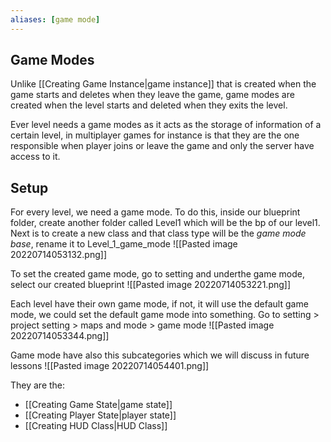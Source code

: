 ```yaml
---
aliases: [game mode]
---
```

## Game Modes
Unlike [[Creating Game Instance|game instance]] that is created when the game starts and deletes when they leave the game, game modes are created when the level starts and deleted when they exits the level.

Ever level needs a game modes as it acts as the storage of information of a certain level, in multiplayer games for instance is that they are the one responsible when player joins or leave the game and only the server have access to it.

## Setup
For every level, we need a game mode. To do this, inside our blueprint folder, create another folder called Level1 which will be the bp of our level1. Next is to create a new class and that class type will be the *game mode base*, rename it to Level_1_game_mode
![[Pasted image 20220714053132.png]]

To set the created game mode, go to setting and underthe game mode, select our created blueprint
![[Pasted image 20220714053221.png]]

Each level have their own game mode, if not, it will use the default game mode, we could set the default game mode into something. Go to setting > project setting > maps and mode > game mode
![[Pasted image 20220714053344.png]]

Game mode have also this subcategories which we will discuss in future lessons
![[Pasted image 20220714054401.png]]

They are the:
- [[Creating Game State|game state]]
- [[Creating Player State|player state]]
- [[Creating HUD Class|HUD Class]]

